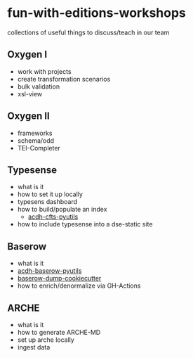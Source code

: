 # fun-with-editions-workshops
collections of useful things to discuss/teach in our team

## Oxygen I
* work with projects
* create transformation scenarios
* bulk validation
* xsl-view

## Oxygen II
* frameworks
* schema/odd
* TEI-Completer

## Typesense
* what is it
* how to set it up locally
* typesens dashboard
* how to build/populate an index
    * [acdh-cfts-pyutils](https://github.com/acdh-oeaw/acdh-cfts-pyutils/tree/master)
* how to include typesense into a dse-static site

## Baserow
* what is it
* [acdh-baserow-pyutils](https://github.com/acdh-oeaw/acdh-baserow-pyutils)
* [baserow-dump-cookiecutter](https://github.com/acdh-oeaw/baserow-dump-cookiecutter)
* how to enrich/denormalize via GH-Actions
  
## ARCHE
* what is it
* how to generate ARCHE-MD
* set up arche locally
* ingest data
